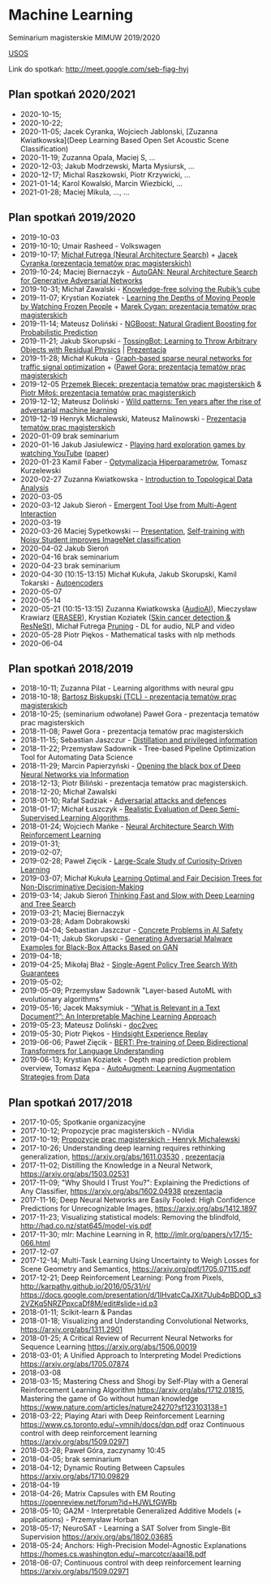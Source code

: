 ﻿# Machine Learning

Seminarium magisterskie MIMUW 2019/2020

[USOS](https://usosweb.uw.edu.pl/kontroler.php?_action=katalog2/przedmioty/pokazPrzedmiot&kod=1000-5D17UM)

Link do spotkań: http://meet.google.com/seb-fjag-hyj

## Plan spotkań 2020/2021

* 2020-10-15;
* 2020-10-22; 
* 2020-11-05; Jacek Cyranka, Wojciech Jablonski, [Zuzanna Kwiatkowska](Deep Learning Based Open Set Acoustic Scene Classification)
* 2020-11-19; Zuzanna Opala, Maciej S, ...
* 2020-12-03; Jakub Modrzewski, Marta Mysiursk, ...
* 2020-12-17; Michal Raszkowski, Piotr Krzywicki, ...
* 2021-01-14; Karol Kowalski, Marcin Wiezbicki, ...
* 2021-01-28; Maciej Mikula, ..., ...


## Plan spotkań 2019/2020

* 2019-10-03
* 2019-10-10; Umair Rasheed - Volkswagen
* 2019-10-17; [Michał Futrega (Neural Architecture Search)](https://docs.google.com/presentation/d/1cj2wUcqnuoo71X1Jp_aA0dqR815pmgyB3R5sq6c7tfs/edit?usp=sharing) + [Jacek Cyranka (prezentacja tematów prac magisterskich)](https://docs.google.com/presentation/d/1kbdybSmN78ItZX5sy471H-sm9DsfPRv-u4oQcuV2TEo/edit?usp=sharing)
* 2019-10-24; Maciej Biernaczyk - [AutoGAN: Neural Architecture Search for Generative Adversarial Networks](https://docs.google.com/presentation/d/1JcYwfr6DXhcHFcXG-7wE0Yw4dvS7Fur3ypx7oxXlFZM/edit?usp=sharing)
* 2019-10-31; Michał Zawalski - [Knowledge-free solving the Rubik’s cube](https://docs.google.com/presentation/d/1W3ajlSapeFFQH3h04tpOJ5SQgcI2B4Rgk2bYlfA4gus/edit?usp=sharing)
* 2019-11-07; Krystian Koziatek - [Learning the Depths of Moving People by Watching Frozen People](https://docs.google.com/presentation/d/1w4kxk5tlTzR0tV-1mHTvqzMCvnhgG67V28BL54ZQzgE/edit?usp=sharing) + [Marek Cygan: prezentacja tematów prac magisterskich](https://docs.google.com/presentation/d/1Yzkp8nZifuY-VZ0V5c4eY_Zo4hhpZgv5-tCOr-dnVXM/edit?usp=sharing)
* 2019-11-14; Mateusz Doliński - [NGBoost: Natural Gradient Boosting for Probabilistic Prediction](https://drive.google.com/file/d/1XniVuuDCZYpmL9pcwz4TpgF9cygCAoFM/view?usp=sharing)
* 2019-11-21; Jakub Skorupski - [TossingBot: Learning to Throw Arbitrary Objects with Residual Physics](https://arxiv.org/abs/1903.11239) | [Prezentacja](https://drive.google.com/file/d/1mlgmSzErT-FVIy2kHpdborf4UUPPDa9o/view)
* 2019-11-28; Michał Kukuła - [Graph-based sparse neural networks for traffic signal optimization](http://students.mimuw.edu.pl/~mk371127/seminarium-ml.pdf)  + ([Paweł Gora: prezentacja tematów prac magisterskich](https://drive.google.com/file/d/0B_tQx3IvcEWmNTAySE0yQnh2WU94alpON2YwNjE4ZGsyRk9j/view?usp=sharing) 
* 2019-12-05  [Przemek Biecek: prezentacja tematów prac magisterskich](https://github.com/pbiecek/Talks/blob/master/2019/MachineLearningSeminarMIM2019.pdf) & [Piotr Miłoś: prezentacja tematów prac magisterskich](https://docs.google.com/presentation/d/15QF2qzwV3YwaEcpTuQksxccI-0SgI3nxfzPwLdYYMyM/edit?usp=sharing)
* 2019-12-12; Mateusz Doliński - [Wild patterns: Ten years after the rise of adversarial machine learning](https://arxiv.org/abs/1712.03141)
* 2019-12-19 	Henryk Michalewski, Mateusz Malinowski - [Prezentacja tematów prac magisterskich](https://drive.google.com/open?id=0B_tQx3IvcEWmZ3h0Ml9NQ05OWFFNRHlyQVl5bW1FMEM3MkhF)
* 2020-01-09 	brak seminarium
* 2020-01-16 	Jakub Jasiulewicz - [Playing hard exploration games by watching YouTube](http://students.mimuw.edu.pl/~jj385649/um-sem/Playing%20hard%20exploration%20games%20by%20watching%20YouTube.pdf) ([paper](https://arxiv.org/abs/1805.11592))
* 2020-01-23 	Kamil Faber - [Optymalizacja Hiperparametrów](http://students.mimuw.edu.pl/~kf209517/seminarium_kamil_faber.pdf), Tomasz Kurzelewski
* 2020-02-27 	Zuzanna Kwiatkowska - [Introduction to Topological Data Analysis](https://drive.google.com/file/d/1rHbAT81esPBSWN1JBRBaf03jf8K9cw4I/view?usp=sharing)
* 2020-03-05 	
* 2020-03-12 	Jakub Sieroń - [Emergent Tool Use from Multi-Agent Interaction](https://openai.com/blog/emergent-tool-use/)
* 2020-03-19 	
* 2020-03-26 	Maciej Sypetkowski -- [Presentation](http://students.mimuw.edu.pl/~ms386094/ml-sem-noisy-student-26-03-2020.pdf), [Self-training with Noisy Student improves ImageNet classification](https://arxiv.org/abs/1911.04252)
* 2020-04-02 	Jakub Sieroń
* 2020-04-16 	brak seminarium 
* 2020-04-23 	brak seminarium
* 2020-04-30 	(10:15-13:15) Michał Kukuła, Jakub Skorupski, Kamil Tokarski - [Autoencoders](https://docs.google.com/presentation/d/18nieuWffjILfbDWrDXnUAXGWftGtTeIW1aeIKzfDP8w/edit?usp=sharing) 
* 2020-05-07 	
* 2020-05-14 	
* 2020-05-21 	(10:15-13:15)  Zuzanna Kwiatkowska ([AudioAI](https://drive.google.com/file/d/1O29x1GUHIcWjLoHh_qs92d2XVR6JE-Dy/view?usp=sharing)), Mieczysław Krawiarz ([ERASER](https://docs.google.com/presentation/d/1kIzjS9Hzu0dkMj7pKeEZRquArc7WSwf95qtZPJQUB6k/edit?usp=sharing)), Krystian Koziatek ([Skin cancer detection & ResNeSt](https://docs.google.com/presentation/d/1KVFTEit3wr8WKPI5N5RgAN-ERXXgu-2qRPI08Npb8IM/edit?usp=sharing)), Michał Futrega [Pruning](https://docs.google.com/presentation/d/1n4GUCmm-I8c4c0jwh3hejxtxSACRbQhar8lCP9l3eiQ/edit?usp=sharing) - DL for audio, NLP and video
* 2020-05-28 	Piotr Piękos - Mathematical tasks with nlp methods
* 2020-06-04 	



## Plan spotkań 2018/2019

* 2018-10-11; Zuzanna Pilat - Learning algorithms with neural gpu
* 2018-10-18; [Bartosz Biskupski (TCL) - prezentacja tematów prac magisterskich](http://tcl-research.pl/files/2018.10_TCL_MimUW_Msc_thesis_videos.pdf)
* 2018-10-25; (seminarium odwołane) Paweł Gora - prezentacja tematów prac magisterskich
* 2018-11-08; Paweł Gora - prezentacja tematów prac magisterskich
* 2018-11-15; Sebastian Jaszczur  - [Distillation and privileged information](http://goo.gl/EC8V81)
* 2018-11-22; Przemysław Sadownik - Tree-based Pipeline Optimization Tool for Automating Data Science
* 2018-11-29; Marcin Papierzyński - [Opening the black box of Deep Neural Networks via Information](https://tinyurl.com/InformationBottleneck)
* 2018-12-13; Piotr Biliński - prezentacja tematów prac magisterskich.
* 2018-12-20; Michał Zawalski
* 2018-01-10; Rafał Sadziak - [Adversarial attacks and defences](https://docs.google.com/presentation/d/1pmlocRcmmQXZAqCUCmyWFQybvm7whosHO9nV4ZxafU0/edit?usp=sharing)
* 2018-01-17; Michał Łuszczyk - [Realistic Evaluation of Deep Semi-Supervised Learning Algorithms](http://papers.nips.cc/paper/7585-realistic-evaluation-of-deep-semi-supervised-learning-algorithms.pdf).
* 2018-01-24; Wojciech Mańke - [Neural Architecture Search With Reinforcement Learning](https://arxiv.org/pdf/1611.01578.pdf)
* 2019-01-31;
* 2019-02-07;
* 2019-02-28; Paweł Zięcik - [Large-Scale Study of Curiosity-Driven Learning](https://pathak22.github.io/large-scale-curiosity/resources/largeScaleCuriosity2018.pdf)
* 2019-03-07; Michał Kukuła [Learning Optimal and Fair Decision Trees for Non-Discriminative Decision-Making](http://www-bcf.usc.edu/~vayanou/papers/2019/Fair_DT_AAAI_2019_CameraReady.pdf)
* 2019-03-14; Jakub Sieroń [Thinking Fast and Slow with Deep Learning and Tree Search](https://arxiv.org/abs/1705.08439)
* 2019-03-21; Maciej Biernaczyk
* 2019-03-28; Adam Dobrakowski
* 2019-04-04; Sebastian Jaszczur - [Concrete Problems in AI Safety](https://arxiv.org/abs/1606.06565)
* 2019-04-11; Jakub Skorupski - [Generating Adversarial Malware Examples for Black-Box Attacks Based on GAN](https://arxiv.org/pdf/1702.05983.pdf)
* 2019-04-18;
* 2019-04-25; Mikołaj Błaż - [Single-Agent Policy Tree Search With Guarantees](https://arxiv.org/abs/1811.10928)
* 2019-05-02;
* 2019-05-09; Przemysław Sadownik  "Layer-based AutoML with evolutionary algorithms"
* 2019-05-16; Jacek Maksymiuk - [“What is Relevant in a Text Document?”: An Interpretable Machine Learning Approach](https://arxiv.org/pdf/1612.07843.pdf)
* 2019-05-23; Mateusz Doliński - [doc2vec](http://proceedings.mlr.press/v32/le14.pdf)
* 2019-05-30; Piotr Piękos - [Hindsight Experience Replay](https://arxiv.org/abs/1707.01495)
* 2019-06-06; Paweł Zięcik - [BERT: Pre-training of Deep Bidirectional Transformers for Language Understanding](https://arxiv.org/pdf/1810.04805.pdf)
* 2019-06-13; Krystian Koziatek - Depth map prediction problem overview,
  Tomasz Kępa - [AutoAugment: Learning Augmentation Strategies from Data](https://arxiv.org/pdf/1805.09501.pdf)

## Plan spotkań 2017/2018

* 2017-10-05; Spotkanie organizacyjne
* 2017-10-12; Propozycje prac magisterskich - NVidia
* 2017-10-19; [Propozycje prac magisterskich - Henryk Michalewski](https://docs.google.com/presentation/d/1mBW6-jCIZeqm-iSzO9sSvPozw8FmGi78ED-ZS4-OPUo/edit?usp=sharing)
* 2017-10-26; Understanding deep learning requires rethinking generalization, https://arxiv.org/abs/1611.03530 , [prezentacja](https://docs.google.com/presentation/d/18CmBvLTApYklfpqKKoB3BDr-RE3m045WZnJHg7E-a9c/edit#slide=id.g292430808e_0_56)
* 2017-11-02; Distilling the Knowledge in a Neural Network, https://arxiv.org/abs/1503.02531
* 2017-11-09; "Why Should I Trust You?": Explaining the Predictions of Any Classifier, https://arxiv.org/abs/1602.04938 [prezentacja](https://docs.google.com/presentation/d/1-22dim5U_2jRyI2FcOM5dAjdkRs2Oj0BXKjhGlSXuOc/edit#slide=id.p)
* 2017-11-16; Deep Neural Networks are Easily Fooled: High Confidence Predictions for Unrecognizable Images, https://arxiv.org/abs/1412.1897
* 2017-11-23; Visualizing statistical models: Removing the blindfold, http://had.co.nz/stat645/model-vis.pdf
* 2017-11-30; mlr: Machine Learning in R, http://jmlr.org/papers/v17/15-066.html
* 2017-12-07
* 2017-12-14; Multi-Task Learning Using Uncertainty to Weigh Losses for Scene Geometry and Semantics, https://arxiv.org/pdf/1705.07115.pdf
* 2017-12-21; Deep Reinforcement Learning: Pong from Pixels, http://karpathy.github.io/2016/05/31/rl/ https://docs.google.com/presentation/d/1lHvatcCaJXit7Uub4pBDOD_s32VZKq5NRZPpxcaDf8M/edit#slide=id.p3
* 2018-01-11; Scikit-learn & Pandas
* 2018-01-18; Visualizing and Understanding Convolutional Networks, https://arxiv.org/abs/1311.2901
* 2018-01-25; A Critical Review of Recurrent Neural Networks for Sequence Learning https://arxiv.org/abs/1506.00019
* 2018-03-01; A Unified Approach to Interpreting Model Predictions https://arxiv.org/abs/1705.07874
* 2018-03-08
* 2018-03-15; Mastering Chess and Shogi by Self-Play with a General Reinforcement Learning Algorithm https://arxiv.org/abs/1712.01815, Mastering the game of Go without human knowledge https://www.nature.com/articles/nature24270?sf123103138=1
* 2018-03-22; Playing Atari with Deep Reinforcement Learning https://www.cs.toronto.edu/~vmnih/docs/dqn.pdf oraz Continuous control with deep reinforcement learning  https://arxiv.org/abs/1509.02971
* 2018-03-28; Paweł Góra, zaczynamy 10:45
* 2018-04-05; brak seminarium
* 2018-04-12; Dynamic Routing Between Capsules https://arxiv.org/abs/1710.09829
* 2018-04-19
* 2018-04-26; Matrix Capsules with EM Routing https://openreview.net/forum?id=HJWLfGWRb
* 2018-05-10; GA2M - Interpretable Generalized Additive Models (+ applications) - Przemysław Horban
* 2018-05-17; NeuroSAT - Learning a SAT Solver from Single-Bit Supervision https://arxiv.org/abs/1802.03685
* 2018-05-24; Anchors: High-Precision Model-Agnostic Explanations https://homes.cs.washington.edu/~marcotcr/aaai18.pdf
* 2018-06-07; Continuous control with deep reinforcement learning https://arxiv.org/abs/1509.02971



